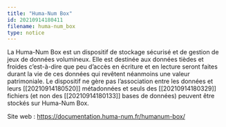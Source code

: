 ```yaml
---
title: "Huma-Num Box"
id: 20210914180411
filename: huma-num_box
type: notice
---
```


La Huma-Num Box est un dispositif de stockage sécurisé et de gestion de jeux de données volumineux. Elle est destinée aux données tièdes et froides c’est-à-dire que peu d’accès en écriture et en lecture seront faites durant la vie de ces données qui revêtent néanmoins une valeur patrimoniale. Le dispositif ne gère pas l’association entre les données et leurs [[20210914180520]] métadonnées et seuls des [[20210914180329]] fichiers (et non des [[20210914180133]] bases de données) peuvent être stockés sur Huma-Num Box.

Site web : <https://documentation.huma-num.fr/humanum-box/>

